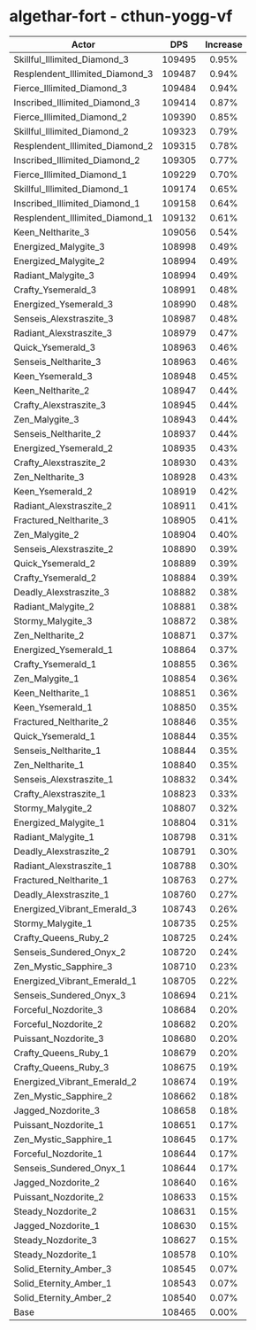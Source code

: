 # algethar-fort - cthun-yogg-vf
| Actor | DPS | Increase |
|---|:---:|:---:|
|Skillful_Illimited_Diamond_3|109495|0.95%|
|Resplendent_Illimited_Diamond_3|109487|0.94%|
|Fierce_Illimited_Diamond_3|109484|0.94%|
|Inscribed_Illimited_Diamond_3|109414|0.87%|
|Fierce_Illimited_Diamond_2|109390|0.85%|
|Skillful_Illimited_Diamond_2|109323|0.79%|
|Resplendent_Illimited_Diamond_2|109315|0.78%|
|Inscribed_Illimited_Diamond_2|109305|0.77%|
|Fierce_Illimited_Diamond_1|109229|0.70%|
|Skillful_Illimited_Diamond_1|109174|0.65%|
|Inscribed_Illimited_Diamond_1|109158|0.64%|
|Resplendent_Illimited_Diamond_1|109132|0.61%|
|Keen_Neltharite_3|109056|0.54%|
|Energized_Malygite_3|108998|0.49%|
|Energized_Malygite_2|108994|0.49%|
|Radiant_Malygite_3|108994|0.49%|
|Crafty_Ysemerald_3|108991|0.48%|
|Energized_Ysemerald_3|108990|0.48%|
|Senseis_Alexstraszite_3|108987|0.48%|
|Radiant_Alexstraszite_3|108979|0.47%|
|Quick_Ysemerald_3|108963|0.46%|
|Senseis_Neltharite_3|108963|0.46%|
|Keen_Ysemerald_3|108948|0.45%|
|Keen_Neltharite_2|108947|0.44%|
|Crafty_Alexstraszite_3|108945|0.44%|
|Zen_Malygite_3|108943|0.44%|
|Senseis_Neltharite_2|108937|0.44%|
|Energized_Ysemerald_2|108935|0.43%|
|Crafty_Alexstraszite_2|108930|0.43%|
|Zen_Neltharite_3|108928|0.43%|
|Keen_Ysemerald_2|108919|0.42%|
|Radiant_Alexstraszite_2|108911|0.41%|
|Fractured_Neltharite_3|108905|0.41%|
|Zen_Malygite_2|108904|0.40%|
|Senseis_Alexstraszite_2|108890|0.39%|
|Quick_Ysemerald_2|108889|0.39%|
|Crafty_Ysemerald_2|108884|0.39%|
|Deadly_Alexstraszite_3|108882|0.38%|
|Radiant_Malygite_2|108881|0.38%|
|Stormy_Malygite_3|108872|0.38%|
|Zen_Neltharite_2|108871|0.37%|
|Energized_Ysemerald_1|108864|0.37%|
|Crafty_Ysemerald_1|108855|0.36%|
|Zen_Malygite_1|108854|0.36%|
|Keen_Neltharite_1|108851|0.36%|
|Keen_Ysemerald_1|108850|0.35%|
|Fractured_Neltharite_2|108846|0.35%|
|Quick_Ysemerald_1|108844|0.35%|
|Senseis_Neltharite_1|108844|0.35%|
|Zen_Neltharite_1|108840|0.35%|
|Senseis_Alexstraszite_1|108832|0.34%|
|Crafty_Alexstraszite_1|108823|0.33%|
|Stormy_Malygite_2|108807|0.32%|
|Energized_Malygite_1|108804|0.31%|
|Radiant_Malygite_1|108798|0.31%|
|Deadly_Alexstraszite_2|108791|0.30%|
|Radiant_Alexstraszite_1|108788|0.30%|
|Fractured_Neltharite_1|108763|0.27%|
|Deadly_Alexstraszite_1|108760|0.27%|
|Energized_Vibrant_Emerald_3|108743|0.26%|
|Stormy_Malygite_1|108735|0.25%|
|Crafty_Queens_Ruby_2|108725|0.24%|
|Senseis_Sundered_Onyx_2|108720|0.24%|
|Zen_Mystic_Sapphire_3|108710|0.23%|
|Energized_Vibrant_Emerald_1|108705|0.22%|
|Senseis_Sundered_Onyx_3|108694|0.21%|
|Forceful_Nozdorite_3|108684|0.20%|
|Forceful_Nozdorite_2|108682|0.20%|
|Puissant_Nozdorite_3|108680|0.20%|
|Crafty_Queens_Ruby_1|108679|0.20%|
|Crafty_Queens_Ruby_3|108675|0.19%|
|Energized_Vibrant_Emerald_2|108674|0.19%|
|Zen_Mystic_Sapphire_2|108662|0.18%|
|Jagged_Nozdorite_3|108658|0.18%|
|Puissant_Nozdorite_1|108651|0.17%|
|Zen_Mystic_Sapphire_1|108645|0.17%|
|Forceful_Nozdorite_1|108644|0.17%|
|Senseis_Sundered_Onyx_1|108644|0.17%|
|Jagged_Nozdorite_2|108640|0.16%|
|Puissant_Nozdorite_2|108633|0.15%|
|Steady_Nozdorite_2|108631|0.15%|
|Jagged_Nozdorite_1|108630|0.15%|
|Steady_Nozdorite_3|108627|0.15%|
|Steady_Nozdorite_1|108578|0.10%|
|Solid_Eternity_Amber_3|108545|0.07%|
|Solid_Eternity_Amber_1|108543|0.07%|
|Solid_Eternity_Amber_2|108540|0.07%|
|Base|108465|0.00%|

